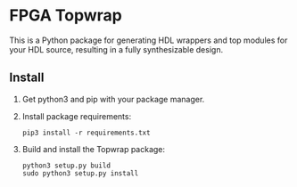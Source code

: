 # FPGA Topwrap

This is a Python package for generating HDL wrappers and top modules for your HDL source, resulting in a fully synthesizable design.

## Install

1. Get python3 and pip with your package manager.

1. Install package requirements:

    ```
    pip3 install -r requirements.txt
    ```

1. Build and install the Topwrap package:

    ```
    python3 setup.py build
    sudo python3 setup.py install
    ```
